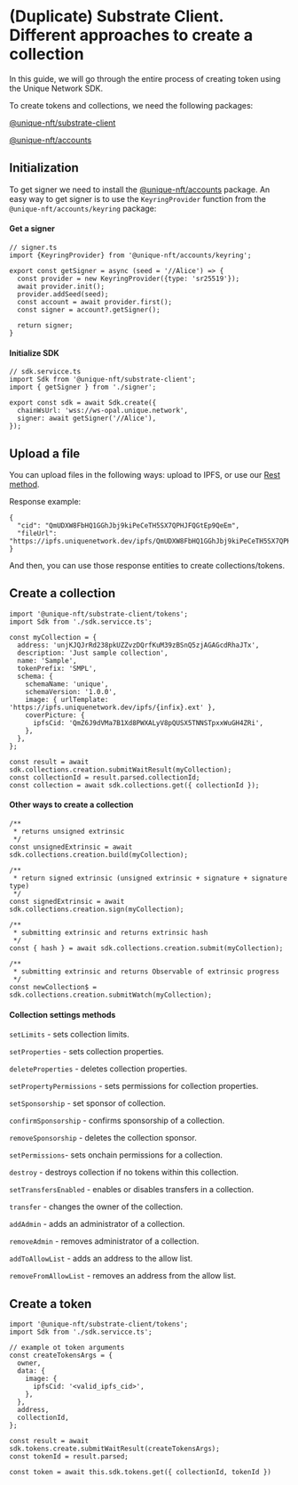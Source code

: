 # (Duplicate) Substrate Client. Different approaches to create a collection

In this guide, we will go through the entire process of creating token using the Unique Network SDK.

To create tokens and collections, we need the following packages:

[@unique-nft/substrate-client](https://www.npmjs.com/package/@unique-nft/substrate-client)

[@unique-nft/accounts](https://www.npmjs.com/package/@unique-nft/accounts)


## Initialization

To get signer we need to install the [@unique-nft/accounts](https://www.npmjs.com/package/@unique-nft/accounts) package. 
An easy way to get signer is to use the `KeyringProvider` function from the `@unique-nft/accounts/keyring` package:

#### Get a signer

```typescript:no-line-numbers
// signer.ts
import {KeyringProvider} from '@unique-nft/accounts/keyring';

export const getSigner = async (seed = '//Alice') => {
  const provider = new KeyringProvider({type: 'sr25519'});
  await provider.init();
  provider.addSeed(seed);
  const account = await provider.first();
  const signer = account?.getSigner();

  return signer;
}
```

#### Initialize SDK

```typescript:no-line-numbers
// sdk.servicce.ts
import Sdk from '@unique-nft/substrate-client';
import { getSigner } from './signer';

export const sdk = await Sdk.create({
  chainWsUrl: 'wss://ws-opal.unique.network',
  signer: await getSigner('//Alice'),
});
```

## Upload a file

You can upload files in the following ways: upload to IPFS, or use our [Rest method](https://rest.opal.uniquenetwork.dev/swagger/#/ipfs/IpfsController_uploadFile).

Response example:

```json:no-line-numbers
{
  "cid": "QmUDXW8FbHQ1GGhJbj9kiPeCeTH5SX7QPHJFQGtEp9QeEm",
  "fileUrl": "https://ipfs.uniquenetwork.dev/ipfs/QmUDXW8FbHQ1GGhJbj9kiPeCeTH5SX7QPHJFQGtEp9QeEm"
}
```

And then, you can use those response entities to create collections/tokens.

## Create a collection

```typescript:no-line-numbers
import '@unique-nft/substrate-client/tokens';
import Sdk from './sdk.servicce.ts';

const myCollection = {
  address: 'unjKJQJrRd238pkUZZvzDQrfKuM39zBSnQ5zjAGAGcdRhaJTx',
  description: 'Just sample collection',
  name: 'Sample',
  tokenPrefix: 'SMPL',
  schema: {
    schemaName: 'unique',
    schemaVersion: '1.0.0',
    image: { urlTemplate: 'https://ipfs.uniquenetwork.dev/ipfs/{infix}.ext' },
    coverPicture: {
      ipfsCid: 'QmZ6J9dVMa7B1Xd8PWXALyV8pQUSX5TNNSTpxxWuGH4ZRi',
    },
  },
};

const result = await sdk.collections.creation.submitWaitResult(myCollection);
const collectionId = result.parsed.collectionId;
const collection = await sdk.collections.get({ collectionId });
```

#### Other ways to create a collection

```typescript:no-line-numbers
/**
 * returns unsigned extrinsic
 */
const unsignedExtrinsic = await sdk.collections.creation.build(myCollection);

/**
 * return signed extrinsic (unsigned extrinsic + signature + signature type)
 */
const signedExtrinsic = await sdk.collections.creation.sign(myCollection);

/**
 * submitting extrinsic and returns extrinsic hash
 */
const { hash } = await sdk.collections.creation.submit(myCollection);

/**
 * submitting extrinsic and returns Observable of extrinsic progress
 */
const newCollection$ = sdk.collections.creation.submitWatch(myCollection);
```

#### Collection settings methods

`setLimits` - sets collection limits.

`setProperties` - sets collection properties.

`deleteProperties` - deletes collection properties. 

`setPropertyPermissions` - sets permissions for collection properties. 

`setSponsorship` - set sponsor of collection.

`confirmSponsorship` - confirms sponsorship of a collection.

`removeSponsorship` - deletes the collection sponsor. 

`setPermissions`- sets onchain permissions for a collection.

`destroy` - destroys collection if no tokens within this collection.

`setTransfersEnabled` - enables or disables transfers in a collection.

`transfer` - сhanges the owner of the collection.

`addAdmin` - adds an administrator of a collection.

`removeAdmin` - removes administrator of a collection.

`addToAllowList` - adds an address to the allow list. 

`removeFromAllowList` - removes an address from the allow list.

## Create a token

```typescript:no-line-numbers
import '@unique-nft/substrate-client/tokens';
import Sdk from './sdk.servicce.ts';

// example ot token arguments
const createTokensArgs = {
  owner,
  data: {
    image: {
      ipfsCid: '<valid_ipfs_cid>',
    },
  },
  address,
  collectionId,
};

const result = await sdk.tokens.create.submitWaitResult(createTokensArgs);
const tokenId = result.parsed;

const token = await this.sdk.tokens.get({ collectionId, tokenId })
```
